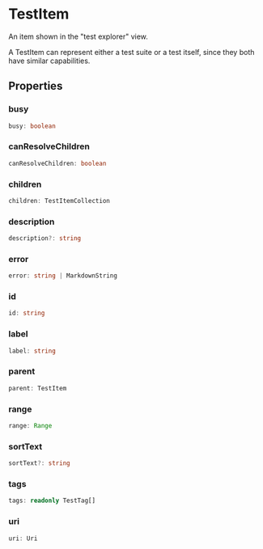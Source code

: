 # TestItem

An item shown in the "test explorer" view.

A TestItem can represent either a test suite or a test itself, since they both have similar capabilities.

## Properties

### busy

```typescript
busy: boolean
```

### canResolveChildren

```typescript
canResolveChildren: boolean
```

### children

```typescript
children: TestItemCollection
```

### description

```typescript
description?: string
```

### error

```typescript
error: string | MarkdownString
```

### id

```typescript
id: string
```

### label

```typescript
label: string
```

### parent

```typescript
parent: TestItem
```

### range

```typescript
range: Range
```

### sortText

```typescript
sortText?: string
```

### tags

```typescript
tags: readonly TestTag[]
```

### uri

```typescript
uri: Uri
```

